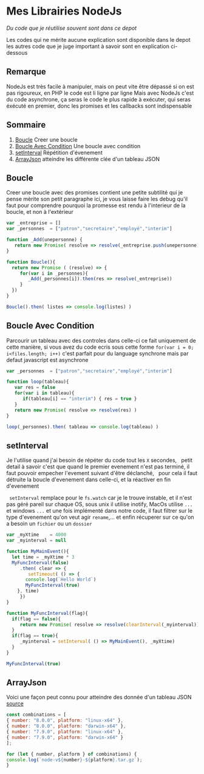 # Mes Librairies NodeJs

*Du code que je réutilise souvent sont dans ce depot*

Les codes qui ne mérite aucune explication sont disponible dans le depot
les autres code que je juge important à savoir sont en explication ci-dessous

## Remarque

NodeJs est très facile à manipuler, mais on peut vite être dépassé si on est pas rigoureux, en PHP le code est li ligne par ligne
Mais avec NodeJs c'est du code asynchrone, ça seras le code le plus rapide à exécuter, qui seras éxécuté en premier, donc les promises et les callbacks sont indispensable

## Sommaire

   1. [Boucle](#boucle) Creer une boucle
   1. [Boucle Avec Condition](#boucle-avec-condition) Une boucle avec condition
   1. [setInterval](#setInterval) Répétition d'évenement
   1. [ArrayJson](#arrayjson) atteindre les différente clée d'un tableau JSON

## Boucle
   Creer une boucle avec des promises contient une petite subtilité qui je pense mèrite son petit paragraphe ici, je vous laisse faire les debug qu'il faut pour comprendre pourquoi la promesse est rendu à l'interieur de la boucle, et non à l'extérieur
   
```javascript
var _entreprise = []
var _personnes  = ["patron","secretaire","employé","interim"]

function _Add(unepersonne) {
   return new Promise( resolve => resolve(_entreprise.push(unepersonne)) )
}

function Boucle(){
  return new Promise ( (resolve) => {
     for(var i in _personnes){
        _Add(_personnes[i]).then(res => resolve(_entreprise))
     }
  })
}

Boucle().then( listes => console.log(listes) )
```

## Boucle Avec Condition
   Parcourir un tableau avec des controles dans celle-ci ce fait uniquement de cette manière, si vous avez du code ecris sous cette forme `for(var i = 0; i<files.length; i++)` c'est parfait pour du language synchrone mais par defaut javascript est asynchrone
   
```javascript
var _personnes  = ["patron","secretaire","employé","interim"]

function loop(tableau){
   var res = false
   for(var i in tableau){
      if(tableau[i] == "interim") { res = true } 			
   }
   return new Promise( resolve => resolve(res) )
}

loop(_personnes).then( tableau => console.log(tableau) )
```

## setInterval
   Je l'utilise quand j'ai besoin de répéter du code tout les `X` secondes,
   petit detail à savoir c'est que quand le premier evenement n'est pas terminé, 
   il faut pouvoir empecher l'evement suivant d'être déclanché,
   pour cela il faut détruite la boucle d'evenement dans celle-ci, et la réactiver en fin d'evenement
   
   `setInterval` remplace pour le `fs.watch` car je le trouve instable, et il n'est pas géré pareil sur chaque OS, sous unix il utilise inotify, MacOs utilise `...` et windows `...` et une fois implémenté dans notre code, il faut filtrer sur le type d'evenement qu'on veut agir `rename`,... et enfin récuperer sur ce qu'on a besoin un `fichier` ou un `dossier`
   
```javascript
var _myXtime    = 4000
var _myinterval = null

function MyMainEvent(){
  let time = _myXtime * 3
  MyFuncInterval(false)
     .then( clear => {
        setTimeout( () => {
	   console.log(`Hello World`)
	   MyFuncInterval(true)
	}, time)
     })
}

function MyFuncInterval(flag){
  if(flag == false){
     return new Promise( resolve => resolve(clearInterval(_myinterval)))
  }
  if(flag == true){
     _myinterval = setInterval( () => MyMainEvent(), _myXtime)
  }
}

MyFuncInterval(true)
```

## ArrayJson
   Voici une façon peut connu pour atteindre des donnée d'un tableau JSON [source](https://blog.heroku.com/node-habits-2017#3-modernize-your-javascript)
   
   ```javascript
const combinations = [
   { number: "8.0.0", platform: "linux-x64" },
   { number: "8.0.0", platform: "darwin-x64" },
   { number: "7.9.0", platform: "linux-x64" },
   { number: "7.9.0", platform: "darwin-x64" }
];

for (let { number, platform } of combinations) {
   console.log(`node-v${number}-${platform}.tar.gz`);
}
```
